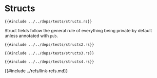 # Structs

```rust,editable
{{#include ../../deps/tests/structs.rs}}
```

Struct fields follow the general rule of everything being private by default unless annotated with `pub`.

```rust,editable
{{#include ../../deps/tests/structs2.rs}}
```

```rust,editable
{{#include ../../deps/tests/structs3.rs}}
```

```rust,editable
{{#include ../../deps/tests/structs4.rs}}
```

{{#include ../refs/link-refs.md}}
